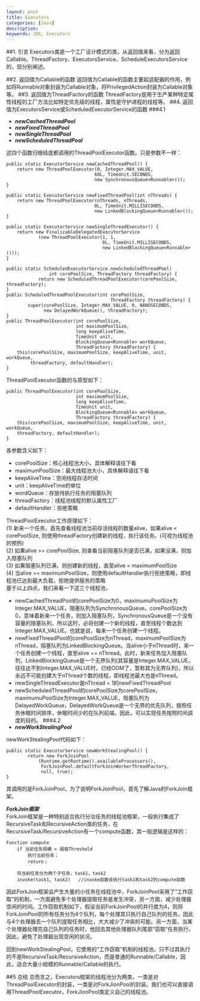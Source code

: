 ```yaml
---
layout: post
title: Executors
categories: [Java]
description: 
keywords: JDK, Executors
---
```


##1. 引言
Executors类是一个工厂设计模式的类，从返回值来看，分为返回Callable、ThreadFactory、ExecutorsService、ScheduleExecutorsService的，现分别阐述。

##2. 返回值为Callable的函数
返回值为Callable的函数主要起适配器的作用，例如将Runnable对象封装为Callable对象，将PrivilegedAction封装为Callable对象等。
##3. 返回值为ThreadFactory的函数
ThreadFactory是用于生产某种特定属性线程的工厂方法比如特定优先级的线程，属性是守护进程的线程等。
##4. 返回值为ExecutorsService或ScheduledExecutorService的函数
###4.1 
* ***newCachedThreadPool***</br>
* ***newFixedThreadPool***</br>
* ***newSingleThreadPool***</br>
* ***newScheduledThreadPool***</br>

这四个函数归根结底都调用的ThreadPoolExecutor函数。只是参数不一样：


	public static ExecutorService newCachedThreadPool() {
		return new ThreadPoolExecutor(0, Integer.MAX_VALUE,
		  						     60L, TimeUnit.SECONDS,
		  							 new SynchronousQueue<Runnable>());
	}

	public static ExecutorService newFixedThreadPool(int nThreads) {
    	return new ThreadPoolExecutor(nThreads, nThreads,
                                 	 0L, TimeUnit.MILLISECONDS,
                                 	 new LinkedBlockingQueue<Runnable>());
	}

	public static ExecutorService newSingleThreadExecutor() {
	    return new FinalizableDelegatedExecutorService
	            (new ThreadPoolExecutor(1, 1,
	                                    0L, TimeUnit.MILLISECONDS,
	                                    new LinkedBlockingQueue<Runnable>()));
	}

	public static ScheduledExecutorService newScheduledThreadPool(
		            int corePoolSize, ThreadFactory threadFactory) {
		        return new ScheduledThreadPoolExecutor(corePoolSize, threadFactory);
	}
	public ScheduledThreadPoolExecutor(int corePoolSize,
	                                       ThreadFactory threadFactory) {
	        super(corePoolSize, Integer.MAX_VALUE, 0, NANOSECONDS,
	              new DelayedWorkQueue(), threadFactory);
	}
	public ThreadPoolExecutor(int corePoolSize,
                              int maximumPoolSize,
                              long keepAliveTime,
                              TimeUnit unit,
                              BlockingQueue<Runnable> workQueue,
                              ThreadFactory threadFactory) {
        this(corePoolSize, maximumPoolSize, keepAliveTime, unit, workQueue,
             threadFactory, defaultHandler);
    }
ThreadPoolExecutor函数的与原型如下：</br>

	public ThreadPoolExecutor(int corePoolSize,
							  int maximumPoolSize,
							  long keepAliveTime,
							  TimeUnit unit,
							  BlockingQueue<Runnable> workQueue,
							  ThreadFactory threadFactory) {
		this(corePoolSize, maximumPoolSize, keepAliveTime, unit, workQueue,
		threadFactory, defaultHandler);
	}

各参数含义如下：</br>

* corePoolSize：核心线程池大小，具体解释请往下看</br>
* maximumPoolSize：最大线程池大小，具体解释请往下看</br>
* keepAliveTime：空闲线程存活时间</br>
* unit：keepAliveTime的单位</br>
* wordQueue：存放待执行任务的阻塞队列</br>
* threadFactory：线程池线程的默认属性工厂</br>
* defaultHandler：拒绝策略

ThreadPoolExecutor工作原理如下：</br>
(1) 新来一个任务，首先查看线程池当前存活线程的数量alive，如果alive < corePoolSize, 则使用threadFactory创建新的线程，执行该任务。(可视为线程池的预热)</br>
(2) 如果alive >= corePoolSize, 则查看当前阻塞队列是否已满，如果没满，则加入阻塞队列</br>
(3) 如果阻塞队列已满，则创建新的线程，直至alive = maximumPoolSize</br>
(4) 当alive == maximumPoolSize，则使用defaultHandler执行拒绝策略，即线程池已达到最大负载，拒绝提供服务的策略</br>
基于以上四点，我们来看一下这三个线程池，</br>

* newCachedThreadPool的corePoolSize为0，maximumuPoolSize为Integer.MAX\_VALUE，阻塞队列为SynchronousQueue。corePoolSize为0，意味着新来一个任务，则加入阻塞队列，SynchronousQueue是一个没有容量的阻塞队列，所以这时，必将创建一个新的线程，直至线程个数达到Integer.MAX_VALUE。也就是说，每来一个任务创建一个线程。
* newFixedThreadPool的corePoolSize为nThread，maximumPoolSize为nThread，阻塞队列为LinkedBlockingQueue。当alive小于nThread时，来一个任务创建一个线程，直至alive == nThread。此时，新来任务加入阻塞队列，LinkedBlockingQueue是一个无界队列(其容量是Integer.MAX\_VALUE，往往达不到Integer.MAX\_VALUE时，已经OOM了，暂称其为无界队列)，所以永远不可能创建大于nThread个数的线程，即线程池最大也是nThread。
* newSingleThreadExecutor是nThread = 1的newFixedThreadPool
* newScheduledThreadPool的corePoolSize为corePoolSize，maximumuPoolSize为Integer.MAX\_VALUE，阻塞队列为DelayedWorkQueue，DelayedWorkQueue是一个无界的优先队列，按照任务休眠时间排序，休眠时间少的在队列前端，因此，可以实现任务按照时间调度的目的。
###4.2
* ***newWorkStealingPool***</br>

newWorkStealingPool代码如下：

	public static ExecutorService newWorkStealingPool() {
	        return new ForkJoinPool
	            (Runtime.getRuntime().availableProcessors(),
	             ForkJoinPool.defaultForkJoinWorkerThreadFactory,
	             null, true);
	}
其调用的是ForkJoinPool，为了说明ForkJoinPool，首先了解Java的ForkJoin框架。

***ForkJoin框架***</br>
ForkJoin框架是一种特别适合执行分治任务的线程池框架，一般执行集成了RecursiveTask和RecursiveAction类的任务，在RecursiveTask/RecursiveAction有一个compute函数，其一般逻辑是这样的：</br>
	
	Function compute
		if 当前任务规模 < 阈值Threshold
			执行当前任务；
			return；
	 		
		将当前任务分为两个子任务，task1，task2
	    invoke(task1, task2)   //invoke函数会执行task1和task2的compute函数
因此ForkJoin框架会产生大量的小任务在线程池中，ForkJoinPool采用了“工作窃取”的机制，一方面避免多个处理器提取任务是发生冲突，另一方面，减少处理器空闲的时间。工作窃取机制如下，假设当前ForkJoinPool的并行度为4，则将ForkJoinPool的所有任务分为4个队列，每个处理其只执行自己队列的任务，因此与4个处理器去一个队列提取任务相比，大大减少了冲突的可能。另一方面，当某个处理器处理完自己队列的任务时，他回去其他处理器队列尾部“窃取”任务执行，因此，避免了处理器出现空闲的状况。</br>

回到newWorkStealingPool，它使用的“工作窃取”机制的线程池，只不过其执行的不是RecursiveTask/RecursiveAction，而是普通的Runnable/Callable，因此，适合大量小规模的Runnable/Callable的执行。

##5 总结
总而言之，Executors框架的线程池分为两类，一类是对ThreadPoolExecutor的封装，一类是对ForkJionPool的封装。我们也可以直接调用ThreadPoolExecutor，ForkJionPool类定义自己的线程池。

	
	







